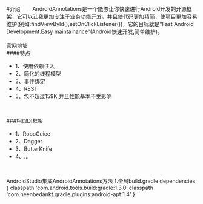 #介绍
　　AndroidAnnotations是一个能够让你快速进行Android开发的开源框架，它可以让我更加专注于业务功能开发。并且使代码更加精简，使项目更加容易维护(例如:findViewById(),setOnClickListener())，它的目标就是“Fast Android Development.Easy maintainance”(Android快速开发,简单维护)。<br/>
<br/>
[官网地址](http://androidannotations.org "http://androidannotations.org") 
<br/>
####特点
* 1、使用依赖注入
* 2、简化的线程模型
* 3、事件绑定
* 4、REST
* 5、包不超过159K,并且性能基本不受影响
<br/>

###相似DI框架
<br/>
* 1、RoboGuice
* 2、Dagger
* 3、ButterKnife
* 4、...
<br/>


AndroidStudio集成AndroidAnnotations方法
1.全局build.gradle
    dependencies {
        classpath 'com.android.tools.build:gradle:1.3.0’
        classpath 'com.neenbedankt.gradle.plugins:android-apt:1.4'
    }
